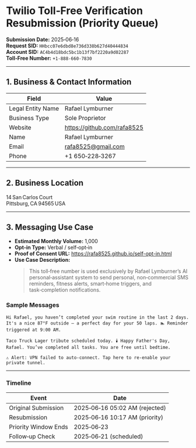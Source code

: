 # Twilio Toll‑Free Verification Resubmission (Priority Queue)

**Submission Date:** 2025‑06‑16  
**Request SID:** `HHbcc07e6dbd8e736d338b627d40444834`  
**Account SID:** `AC4b4d18bdc5bc1b13f7bf2220a9d02287`  
**Toll‑Free Number:** `+1‑888‑660‑7830`

---

## 1. Business & Contact Information
| Field | Value |
|-------|-------|
| Legal Entity Name | Rafael Lymburner |
| Business Type | Sole Proprietor |
| Website | <https://github.com/rafa8525> |
| Name | Rafael Lymburner |
| Email | rafa8525@gmail.com |
| Phone | +1 650‑228‑3267 |

---

## 2. Business Location
14 San Carlos Court  
Pittsburg, CA 94565 USA

---

## 3. Messaging Use Case
* **Estimated Monthly Volume:** 1,000  
* **Opt‑in Type:** Verbal / self‑opt‑in  
* **Proof of Consent URL:** <https://rafa8525.github.io/self-opt-in.html>  
* **Use Case Description:**  
  > This toll‑free number is used exclusively by Rafael Lymburner’s AI personal‑assistant system to send personal, non‑commercial SMS reminders, fitness alerts, smart‑home triggers, and task‑completion notifications.

### Sample Messages
```
Hi Rafael, you haven’t completed your swim routine in the last 2 days. It's a nice 87°F outside — a perfect day for your 50 laps. 🏊 Reminder triggered at 9:00 AM.

Taco Truck Lager tribute scheduled today. 🕯️ Happy Father's Day, Rafael. You’ve completed all tasks. You are free until bedtime.

⚠️ Alert: VPN failed to auto‑connect. Tap here to re‑enable your private tunnel.
```

---

### Timeline
| Event | Date |
|-------|------|
| Original Submission | 2025‑06‑16 05:02 AM (rejected) |
| Resubmission | 2025‑06‑16 10:17 AM (priority) |
| Priority Window Ends | 2025‑06‑23 |
| Follow‑up Check | 2025‑06‑21 (scheduled) |
